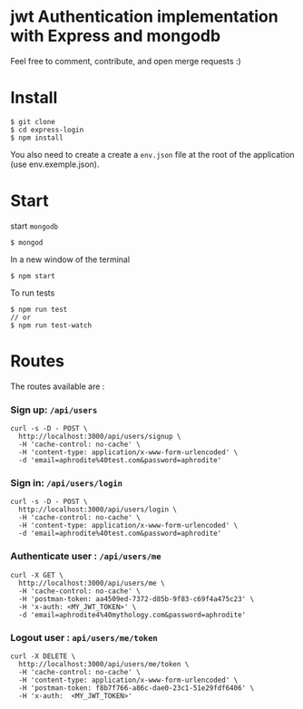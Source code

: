 # jwt Authentication implementation with Express and mongodb

Feel free to comment, contribute, and open merge requests :)

# Install
```
$ git clone
$ cd express-login
$ npm install
```

You also need to create a create a `env.json` file at the root of the application (use env.exemple.json).

# Start

start `mongodb`

```
$ mongod
```

In a new window of the terminal
```
$ npm start
```

To run tests
```
$ npm run test
// or
$ npm run test-watch
```

# Routes

The routes available are :

### Sign up: `/api/users`

```
curl -s -D - POST \
  http://localhost:3000/api/users/signup \
  -H 'cache-control: no-cache' \
  -H 'content-type: application/x-www-form-urlencoded' \
  -d 'email=aphrodite%40test.com&password=aphrodite'
```

### Sign in: `/api/users/login`

```
curl -s -D - POST \
  http://localhost:3000/api/users/login \
  -H 'cache-control: no-cache' \
  -H 'content-type: application/x-www-form-urlencoded' \
  -d 'email=aphrodite%40test.com&password=aphrodite'
```

### Authenticate user : `/api/users/me`

```
curl -X GET \
  http://localhost:3000/api/users/me \
  -H 'cache-control: no-cache' \
  -H 'postman-token: aa4509ed-7372-d85b-9f83-c69f4a475c23' \
  -H 'x-auth: <MY_JWT_TOKEN>' \
  -d 'email=aphrodite4%40mythology.com&password=aphrodite'
```

### Logout user : `api/users/me/token`

```
curl -X DELETE \
  http://localhost:3000/api/users/me/token \
  -H 'cache-control: no-cache' \
  -H 'content-type: application/x-www-form-urlencoded' \
  -H 'postman-token: f8b7f766-a86c-dae0-23c1-51e29fdf6406' \
  -H 'x-auth:  <MY_JWT_TOKEN>'
```

